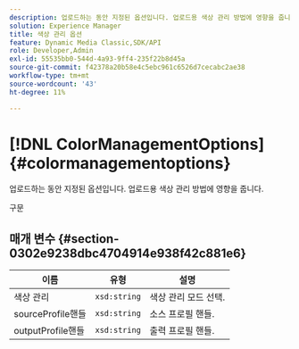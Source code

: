 ```yaml
---
description: 업로드하는 동안 지정된 옵션입니다. 업로드용 색상 관리 방법에 영향을 줍니다.
solution: Experience Manager
title: 색상 관리 옵션
feature: Dynamic Media Classic,SDK/API
role: Developer,Admin
exl-id: 55535bb0-544d-4a93-9ff4-235f22b8d45a
source-git-commit: f42378a20b58e4c5ebc961c6526d7cecabc2ae38
workflow-type: tm+mt
source-wordcount: '43'
ht-degree: 11%

---
```


# [!DNL ColorManagementOptions]{#colormanagementoptions}

업로드하는 동안 지정된 옵션입니다. 업로드용 색상 관리 방법에 영향을 줍니다.

구문

## 매개 변수 {#section-0302e9238dbc4704914e938f42c881e6}

| 이름 | 유형 | 설명 |
|---|---|---|
| 색상 관리 | `xsd:string` | 색상 관리 모드 선택. |
| sourceProfile핸들 | `xsd:string` | 소스 프로필 핸들. |
| outputProfile핸들 | `xsd:string` | 출력 프로필 핸들. |
